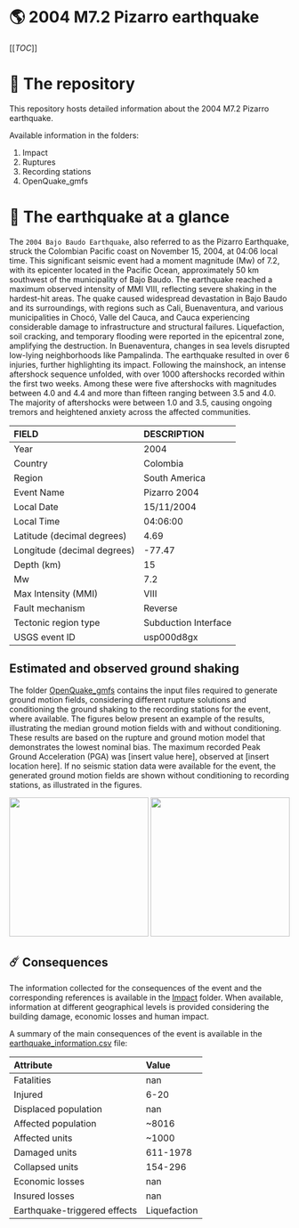 # 🌎 2004 M7.2 Pizarro earthquake
[[_TOC_]]

# 📂 The repository

This repository hosts detailed information about the 2004 M7.2 Pizarro earthquake.

Available information in the folders:

1. Impact
2. Ruptures
3. Recording stations
4. OpenQuake_gmfs


# 🚀 The earthquake at a glance

The `2004 Bajo Baudo Earthquake`, also referred to as the Pizarro Earthquake, struck the Colombian Pacific coast on November 15, 2004, at 04:06 local time. This significant seismic event had a moment magnitude (Mw) of 7.2, with its epicenter located in the Pacific Ocean, approximately 50 km southwest of the municipality of Bajo Baudo. The earthquake reached a maximum observed intensity of MMI VIII, reflecting severe shaking in the hardest-hit areas. The quake caused widespread devastation in Bajo Baudo and its surroundings, with regions such as Cali, Buenaventura, and various municipalities in Chocó, Valle del Cauca, and Cauca experiencing considerable damage to infrastructure and structural failures. Liquefaction, soil cracking, and temporary flooding were reported in the epicentral zone, amplifying the destruction. In Buenaventura, changes in sea levels disrupted low-lying neighborhoods like Pampalinda. The earthquake resulted in over 6 injuries, further highlighting its impact. Following the mainshock, an intense aftershock sequence unfolded, with over 1000 aftershocks recorded within the first two weeks. Among these were five aftershocks with magnitudes between 4.0 and 4.4 and more than fifteen ranging between 3.5 and 4.0. The majority of aftershocks were between 1.0 and 3.5, causing ongoing tremors and heightened anxiety across the affected communities.

| FIELD | DESCRIPTION |
|:-------|:-------------|
| Year | 2004 |
| Country | Colombia |
| Region | South America |
| Event Name | Pizarro 2004 |
| Local Date | 15/11/2004 |
| Local Time | 04:06:00 |
| Latitude (decimal degrees) | 4.69 |
| Longitude (decimal degrees) | -77.47 |
| Depth (km) | 15 |
| Mw | 7.2 |
| Max Intensity (MMI) | VIII |
| Fault mechanism | Reverse |
| Tectonic region type | Subduction Interface |
| USGS event ID | usp000d8gx |

## Estimated and observed ground shaking

The folder [OpenQuake_gmfs](./OpenQuake_gmfs/) contains the input files required to generate ground motion fields, considering different rupture solutions and conditioning the ground shaking to the recording stations for the event, where available. The figures below present an example of the results, illustrating the median ground motion fields with and without conditioning. These results are based on the rupture and ground motion model that demonstrates the lowest nominal bias. The maximum recorded Peak Ground Acceleration (PGA) was [insert value here], observed at [insert location here]. If no seismic station data were available for the event, the generated ground motion fields are shown without conditioning to recording stations, as illustrated in the figures.

<img src="./4_OpenQuake_gmfs/median_gmf_stations_none.png" height="250">
<img src="./4_OpenQuake_gmfs/median_gmf_stations_seismic.png" height="250">

## ☄️ Consequences

The information collected for the consequences of the event and the corresponding references is available in the [Impact](./Impact) folder. When available, information at different geographical levels is provided considering the building damage, economic losses and human impact.

A summary of the main consequences of the event is available in the [earthquake_information.csv](./earthquake_information.csv) file:

| Attribute | Value |
|:-------|:-------------|
| Fatalities | nan |
| Injured | 6-20 |
| Displaced population | nan |
| Affected population | ~8016 |
| Affected units | ~1000  |
| Damaged units | 611-1978  |
| Collapsed units | 154-296  |
| Economic losses | nan |
| Insured losses | nan |
| Earthquake-triggered effects | Liquefaction |